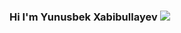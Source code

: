 ### Hi I'm Yunusbek Xabibullayev <img src="[https://media0.giphy.com/media/gM5qFksULw54NMWyry/giphy.gif?cid=ecf05e47v8r3jd76p3wpu6qz91dr7m8bgfxufpbiw4byn6jl&ep=v1_stickers_search&rid=giphy.gif&ct=s](https://camo.githubusercontent.com/e8e7b06ecf583bc040eb60e44eb5b8e0ecc5421320a92929ce21522dbc34c891/68747470733a2f2f6d656469612e67697068792e636f6d2f6d656469612f6876524a434c467a6361737252346961377a2f67697068792e676966)https://camo.githubusercontent.com/e8e7b06ecf583bc040eb60e44eb5b8e0ecc5421320a92929ce21522dbc34c891/68747470733a2f2f6d656469612e67697068792e636f6d2f6d656469612f6876524a434c467a6361737252346961377a2f67697068792e676966">
